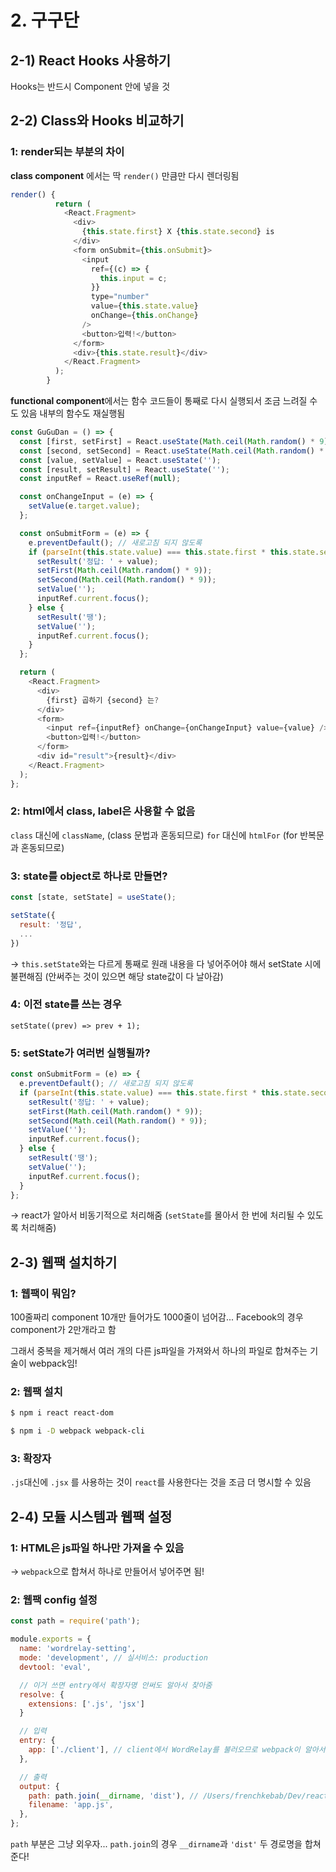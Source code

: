 # 2. 구구단

## 2-1) React Hooks 사용하기

Hooks는 반드시 Component 안에 넣을 것

## 2-2) Class와 Hooks 비교하기

### 1: render되는 부분의 차이

**class component** 에서는 딱 `render()` 만큼만 다시 렌더링됨

```javascript
render() {
          return (
            <React.Fragment>
              <div>
                {this.state.first} X {this.state.second} is
              </div>
              <form onSubmit={this.onSubmit}>
                <input
                  ref={(c) => {
                    this.input = c;
                  }}
                  type="number"
                  value={this.state.value}
                  onChange={this.onChange}
                />
                <button>입력!</button>
              </form>
              <div>{this.state.result}</div>
            </React.Fragment>
          );
        }
```

**functional component**에서는 함수 코드들이 통째로 다시 실행되서 조금 느려질 수도 있음
내부의 함수도 재실행됨

```javascript
const GuGuDan = () => {
  const [first, setFirst] = React.useState(Math.ceil(Math.random() * 9));
  const [second, setSecond] = React.useState(Math.ceil(Math.random() * 9));
  const [value, setValue] = React.useState('');
  const [result, setResult] = React.useState('');
  const inputRef = React.useRef(null);

  const onChangeInput = (e) => {
    setValue(e.target.value);
  };

  const onSubmitForm = (e) => {
    e.preventDefault(); // 새로고침 되지 않도록
    if (parseInt(this.state.value) === this.state.first * this.state.second) {
      setResult('정답: ' + value);
      setFirst(Math.ceil(Math.random() * 9));
      setSecond(Math.ceil(Math.random() * 9));
      setValue('');
      inputRef.current.focus();
    } else {
      setResult('땡');
      setValue('');
      inputRef.current.focus();
    }
  };

  return (
    <React.Fragment>
      <div>
        {first} 곱하기 {second} 는?
      </div>
      <form>
        <input ref={inputRef} onChange={onChangeInput} value={value} />
        <button>입력!</button>
      </form>
      <div id="result">{result}</div>
    </React.Fragment>
  );
};
```

### 2: html에서 class, label은 사용할 수 없음

`class` 대신에 `className`, (class 문법과 혼동되므로)
`for` 대신에 `htmlFor` (for 반복문과 혼동되므로)

### 3: state를 object로 하나로 만들면?

```javascript
const [state, setState] = useState();
```

```javascript
setState({
  result: '정답',
  ...
})
```

-> `this.setState`와는 다르게 통째로 원래 내용을 다 넣어주어야 해서 setState 시에 불편해짐
(안써주는 것이 있으면 해당 state값이 다 날아감)

### 4: 이전 state를 쓰는 경우

```
setState((prev) => prev + 1);
```

### 5: setState가 여러번 실행될까?

```javascript
const onSubmitForm = (e) => {
  e.preventDefault(); // 새로고침 되지 않도록
  if (parseInt(this.state.value) === this.state.first * this.state.second) {
    setResult('정답: ' + value);
    setFirst(Math.ceil(Math.random() * 9));
    setSecond(Math.ceil(Math.random() * 9));
    setValue('');
    inputRef.current.focus();
  } else {
    setResult('땡');
    setValue('');
    inputRef.current.focus();
  }
};
```

-> react가 알아서 비동기적으로 처리해줌 (`setState`를 몰아서 한 번에 처리될 수 있도록 처리해줌)

## 2-3) 웹팩 설치하기

### 1: 웹팩이 뭐임?

100줄짜리 component 10개만 들어가도 1000줄이 넘어감...
Facebook의 경우 component가 2만개라고 함

그래서 중복을 제거해서 여러 개의 다른 js파일을 가져와서 하나의 파일로 합쳐주는 기술이 webpack임!

### 2: 웹팩 설치

```bash
$ npm i react react-dom
```

```bash
$ npm i -D webpack webpack-cli
```

### 3: 확장자

`.js`대신에 `.jsx` 를 사용하는 것이 `react`를 사용한다는 것을 조금 더 명시할 수 있음

## 2-4) 모듈 시스템과 웹팩 설정

### 1: HTML은 js파일 하나만 가져올 수 있음

-> `webpack`으로 합쳐서 하나로 만들어서 넣어주면 됨!

### 2: 웹팩 config 설정

```js
const path = require('path');

module.exports = {
  name: 'wordrelay-setting',
  mode: 'development', // 실서비스: production
  devtool: 'eval',

  // 이거 쓰면 entry에서 확장자명 안써도 알아서 찾아줌
  resolve: {
    extensions: ['.js', 'jsx']
  }

  // 입력
  entry: {
    app: ['./client'], // client에서 WordRelay를 불러오므로 webpack이 알아서 파악함
  },

  // 출력
  output: {
    path: path.join(__dirname, 'dist'), // /Users/frenchkebab/Dev/react/react-webgame/2.끝말잇기 + /dist
    filename: 'app.js',
  },
};
```

`path` 부분은 그냥 외우자...
`path.join`의 경우 `__dirname`과 `'dist'` 두 경로명을 합쳐준다!
